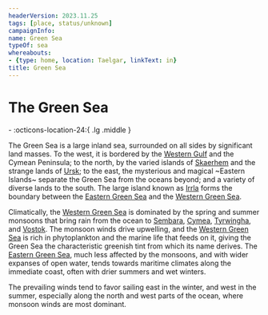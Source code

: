 ```yaml
---
headerVersion: 2023.11.25
tags: [place, status/unknown]
campaignInfo:
name: Green Sea
typeOf: sea
whereabouts:
- {type: home, location: Taelgar, linkText: in}
title: Green Sea
---
```

# The Green Sea
<div class="grid cards ext-narrow-margin ext-one-column" markdown>
-    :octicons-location-24:{ .lg .middle }   
</div>


The Green Sea is a large inland sea, surrounded on all sides by significant land masses. To the west, it is bordered by the [Western Gulf](<western-green-sea/western-gulf.md>) and the Cymean Peninsula; to the north, by the varied islands of [Skaerhem](<western-green-sea/skaerhem/skaerhem.md>) and the strange lands of [Ursk](<northern-green-sea/ursk.md>); to the east, the mysterious and magical ~Eastern Islands~ separate the Green Sea from the oceans beyond; and a variety of diverse lands to the south. The large island known as [Irrla](<eastern-green-sea/irrla.md>) forms the boundary between the [Eastern Green Sea](<eastern-green-sea/eastern-green-sea.md>) and the [Western Green Sea](<western-green-sea/western-green-sea.md>). 

Climatically, the [Western Green Sea](<western-green-sea/western-green-sea.md>) is dominated by the spring and summer monsoons that bring rain from the ocean to [Sembara](<greater-sembara/sembara/sembara.md>), [Cymea](<western-green-sea/cymea/cymea.md>),  [Tyrwingha](<greater-sembara/tyrwingha/tyrwingha.md>), and [Vostok](<western-green-sea/vostok/vostok.md>). The monsoon winds drive upwelling, and the [Western Green Sea](<western-green-sea/western-green-sea.md>) is rich in phytoplankton and the marine life that feeds on it, giving the Green Sea the characteristic greenish tint from which its name derives. The [Eastern Green Sea](<eastern-green-sea/eastern-green-sea.md>), much less affected by the monsoons, and with wider expanses of open water, tends towards maritime climates along the immediate coast, often with drier summers and wet winters. 

The prevailing winds tend to favor sailing east in the winter, and west in the summer, especially along the north and west parts of the ocean, where monsoon winds are most dominant. 





